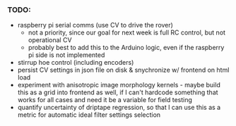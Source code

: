 ### TODO:

- raspberry pi serial comms (use CV to drive the rover)
    - not a priority, since our goal for next week is full RC control, but not operational CV
    - probably best to add this to the Arduino logic, even if the raspberry pi side is not implemented
- stirrup hoe control (including encoders)
- persist CV settings in json file on disk & snychronize w/ frontend on html load
- experiment with anisotropic image morphology kernels - maybe build this as a grid into frontend as well, if I can't hardcode something that works for all cases and need it be a variable for field testing
- quantify uncertainty of driptape regression, so that I can use this as a metric for automatic ideal filter settings selection